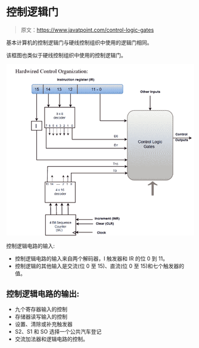 # 控制逻辑门

> 原文：<https://www.javatpoint.com/control-logic-gates>

基本计算机的控制逻辑门与硬线控制组织中使用的逻辑门相同。

该框图也类似于硬线控制组织中使用的控制逻辑门。

![Control Logic Gates](img/ae677fd9b64fb3876245355689fbf7a2.png)

控制逻辑电路的输入:

*   控制逻辑电路的输入来自两个解码器，I 触发器和 IR 的位 0 到 11。
*   控制逻辑的其他输入是交流(位 0 至 15)、直流(位 0 至 15)和七个触发器的值。

## 控制逻辑电路的输出:

*   九个寄存器输入的控制
*   存储器读写输入的控制
*   设置、清除或补充触发器
*   S2、S1 和 SO 选择一个公共汽车登记
*   交流加法器和逻辑电路的控制。